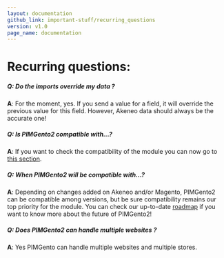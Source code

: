 ```yaml
---
layout: documentation
github_link: important-stuff/recurring_questions
version: v1.0
page_name: documentation
---
```


Recurring questions:
====================

##### Q: Do the imports override my data ?
**A**: For the moment, yes. If you send a value for a field, it will override the previous value for this field. However, Akeneo data should always be the accurate one!

##### Q: Is PIMGento2 compatible with...?
**A**: If you want to check the compatibility of the module you can now go to [this section](compatibility.md).

##### Q: When PIMGento2 will be compatible with...?
**A**: Depending on changes added on Akeneo and/or Magento, PIMGento2 can be compatible among versions, but be sure compatibility remains our top priority for the module. You can check our up-to-date [roadmap](roadmap.md) if you want to know more about the future of PIMGento2!

##### Q: Does PIMGento2 can handle multiple websites ?
**A**: Yes PIMGento can handle multiple websites and multiple stores.